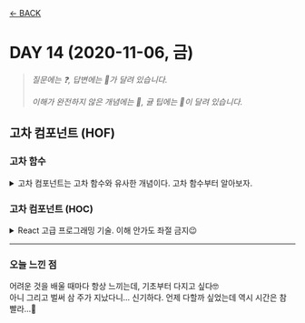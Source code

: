 [← BACK](./README.md)

# DAY 14 (2020-11-06, 금)

> _질문에는 ❓, 답변에는 🤖가 달려 있습니다._
>
> _이해가 완전하지 않은 개념에는 🤯, 귤 팁에는 🍊이 달려 있습니다._

## 고차 컴포넌트 (HOF)

### 고차 함수

<details start>
<summary> 고차 컴포넌트는 고차 함수와 유사한 개념이다. 고차 함수부터 알아보자. </summary>
<br />

#### 고차 함수란?

- 하나 이상의 **함수를 인자로** 전달 받는다.
- 함수를 결과로 반환한다.

```sh
// 고차 함수
const twice = (fn, v) => fn( fn(v) )

// 일반 함수
const f = v => v + 9

// 고차 함수 실행
console.log( twice(f, 6) ); // 24

// 풀이는 다음과 같다:
// twice(f, 6) = f(f(6)) = f(6) + 9 = 6 + 9 + 9 = 24;
```

```sh
// map() 메서드를 사용한 고차 함수
const numbers = [3, 6, 9]

const otherNumbers = numbers.map(number => (number * 2) / 3)

console.log(otherNumbers) // [2, 4, 6]
// 풀이는 다음과 같다:
// otherNumbers 안에 있는 원소들에 대해 하나씩 연산을 해주면 된다.
// [ (3 * 2) / 3, (6 * 2) / 3, (9 * 2) / 3]
```

</details>

### 고차 컴포넌트 (HOC)

<details start>
<summary>React 고급 프로그래밍 기술. 이해 안가도 좌절 금지😉</summary>
<br />

#### 고차 컴포넌트란?

- 컴포넌트 로직을 재사용하기 위한 React 고급 프로그래밍 기술

- 한마디로 정의하면, **컴포넌트를 전달받아 새로운 컴포넌트를 반환하는 함수**

  - ❓ 일반 컴포넌트랑 뭐가 달라?
  - 🤖 일반 컴포넌트는 UI (React 요소)를 반환하지만, 고차 컴포넌트는 컴포넌트를 반환!
    - 보통 인자로 받은 컴포넌트를 상태를 관리하는 컴포넌트나 다른 기능을 부가하는 컴포넌트로 감싸서 돌려준다.
    - 고차 컴포넌트는 리액트 컴포넌트 사이에서 기능을 재사용하는 가장 좋은 방법이다.
  - 🤖 Redux `connect` 함수, React Router `withRouter` 함수, Relay `createFragmentContainer` 함수 등등
  - 👇 예시

  ```sh
  export default withRouter(connect(mapStateProps, mapDispatchProps)(Counter))

  // withRouter ▶︎ 고차 컴포넌트
  // connect ▶︎ 고차 컴포넌트
  // Counter ▶︎ 일반 컴포넌트
  ```

</details>

---

### 오늘 느낀 점

어려운 것을 배울 때마다 항상 느끼는데, 기초부터 다지고 싶다🤓 <br />
아니 그리고 벌써 삼 주가 지났다니... 신기하다. 언제 다할까 싶었는데 역시 시간은 참 빨라...🐢
